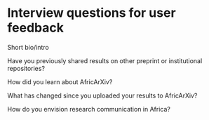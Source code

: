 # Interview questions for user feedback

Short bio/intro

Have you previously shared results on other preprint or institutional repositories?

How did you learn about AfricArXiv?

What has changed since you uploaded your results to AfricArXiv?

How do you envision research communication in Africa?

